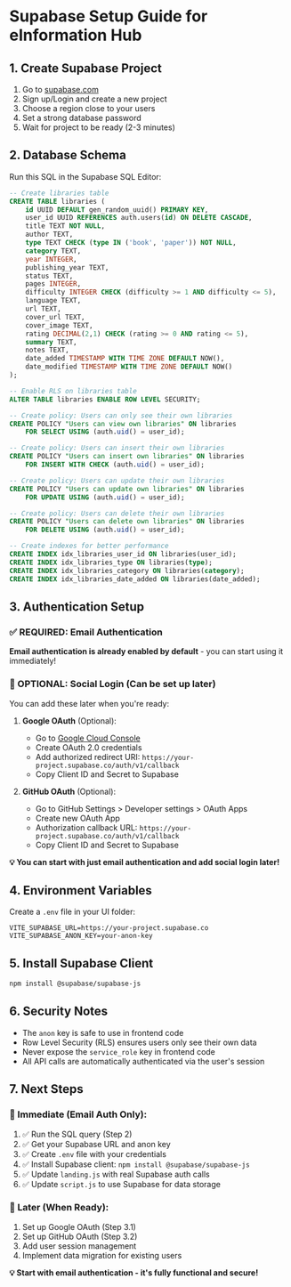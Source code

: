 # Supabase Setup Guide for eInformation Hub

## 1. Create Supabase Project

1. Go to [supabase.com](https://supabase.com)
2. Sign up/Login and create a new project
3. Choose a region close to your users
4. Set a strong database password
5. Wait for project to be ready (2-3 minutes)

## 2. Database Schema

Run this SQL in the Supabase SQL Editor:

```sql
-- Create libraries table
CREATE TABLE libraries (
    id UUID DEFAULT gen_random_uuid() PRIMARY KEY,
    user_id UUID REFERENCES auth.users(id) ON DELETE CASCADE,
    title TEXT NOT NULL,
    author TEXT,
    type TEXT CHECK (type IN ('book', 'paper')) NOT NULL,
    category TEXT,
    year INTEGER,
    publishing_year TEXT,
    status TEXT,
    pages INTEGER,
    difficulty INTEGER CHECK (difficulty >= 1 AND difficulty <= 5),
    language TEXT,
    url TEXT,
    cover_url TEXT,
    cover_image TEXT,
    rating DECIMAL(2,1) CHECK (rating >= 0 AND rating <= 5),
    summary TEXT,
    notes TEXT,
    date_added TIMESTAMP WITH TIME ZONE DEFAULT NOW(),
    date_modified TIMESTAMP WITH TIME ZONE DEFAULT NOW()
);

-- Enable RLS on libraries table
ALTER TABLE libraries ENABLE ROW LEVEL SECURITY;

-- Create policy: Users can only see their own libraries
CREATE POLICY "Users can view own libraries" ON libraries
    FOR SELECT USING (auth.uid() = user_id);

-- Create policy: Users can insert their own libraries
CREATE POLICY "Users can insert own libraries" ON libraries
    FOR INSERT WITH CHECK (auth.uid() = user_id);

-- Create policy: Users can update their own libraries
CREATE POLICY "Users can update own libraries" ON libraries
    FOR UPDATE USING (auth.uid() = user_id);

-- Create policy: Users can delete their own libraries
CREATE POLICY "Users can delete own libraries" ON libraries
    FOR DELETE USING (auth.uid() = user_id);

-- Create indexes for better performance
CREATE INDEX idx_libraries_user_id ON libraries(user_id);
CREATE INDEX idx_libraries_type ON libraries(type);
CREATE INDEX idx_libraries_category ON libraries(category);
CREATE INDEX idx_libraries_date_added ON libraries(date_added);
```

## 3. Authentication Setup

### ✅ REQUIRED: Email Authentication
**Email authentication is already enabled by default** - you can start using it immediately!

### 🔄 OPTIONAL: Social Login (Can be set up later)
You can add these later when you're ready:

1. **Google OAuth** (Optional):
   - Go to [Google Cloud Console](https://console.cloud.google.com)
   - Create OAuth 2.0 credentials
   - Add authorized redirect URI: `https://your-project.supabase.co/auth/v1/callback`
   - Copy Client ID and Secret to Supabase

2. **GitHub OAuth** (Optional):
   - Go to GitHub Settings > Developer settings > OAuth Apps
   - Create new OAuth App
   - Authorization callback URL: `https://your-project.supabase.co/auth/v1/callback`
   - Copy Client ID and Secret to Supabase

**💡 You can start with just email authentication and add social login later!**

## 4. Environment Variables

Create a `.env` file in your UI folder:

```env
VITE_SUPABASE_URL=https://your-project.supabase.co
VITE_SUPABASE_ANON_KEY=your-anon-key
```

## 5. Install Supabase Client

```bash
npm install @supabase/supabase-js
```

## 6. Security Notes

- The `anon` key is safe to use in frontend code
- Row Level Security (RLS) ensures users only see their own data
- Never expose the `service_role` key in frontend code
- All API calls are automatically authenticated via the user's session

## 7. Next Steps

### 🚀 Immediate (Email Auth Only):
1. ✅ Run the SQL query (Step 2)
2. ✅ Get your Supabase URL and anon key
3. ✅ Create `.env` file with your credentials
4. ✅ Install Supabase client: `npm install @supabase/supabase-js`
5. ✅ Update `landing.js` with real Supabase auth calls
6. ✅ Update `script.js` to use Supabase for data storage

### 🔄 Later (When Ready):
1. Set up Google OAuth (Step 3.1)
2. Set up GitHub OAuth (Step 3.2)
3. Add user session management
4. Implement data migration for existing users

**💡 Start with email authentication - it's fully functional and secure!**
